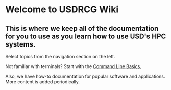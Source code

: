 # Welcome to USDRCG Wiki

## This is where we keep all of the documentation for you to use as you learn how to use USD's HPC systems.

Select topics from the navigation section on the left.

Not familiar with terminals? Start with the [Command Line Basics.](https://usdrcg.gitbook.io/docs/about-this-wiki/command-line-basics)

Also, we have how-to documentation for popular software and applications. More content is added periodically.

